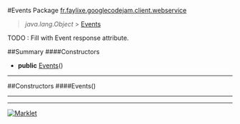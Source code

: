 #Events
Package [fr.faylixe.googlecodejam.client.webservice](README.md)<br>

> *java.lang.Object* > <a href="Events.md">Events</a>

TODO : Fill with Event response attribute.

##Summary
####Constructors
* **public** [Events](#events)()

---


##Constructors
####Events()
> 


---

---

[![Marklet](https://img.shields.io/badge/Generated%20by-Marklet-green.svg)](https://github.com/Faylixe/marklet)